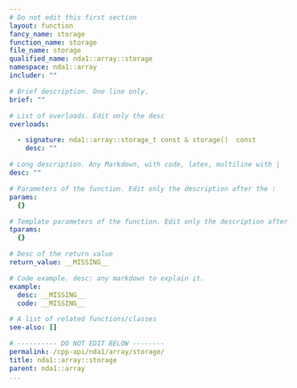 ```yaml
---
# Do not edit this first section
layout: function
fancy_name: storage
function_name: storage
file_name: storage
qualified_name: nda1::array::storage
namespace: nda1::array
includer: ""

# Brief description. One line only.
brief: ""

# List of overloads. Edit only the desc
overloads:

  - signature: nda1::array::storage_t const & storage()  const
    desc: ""

# Long description. Any Markdown, with code, latex, multiline with |
desc: ""

# Parameters of the function. Edit only the description after the :
params:
  {}

# Template parameters of the function. Edit only the description after the :
tparams:
  {}

# Desc of the return value
return_value: __MISSING__

# Code example. desc: any markdown to explain it.
example:
  desc: __MISSING__
  code: __MISSING__

# A list of related functions/classes
see-also: []

# ---------- DO NOT EDIT BELOW --------
permalink: /cpp-api/nda1/array/storage/
title: nda1::array::storage
parent: nda1::array
...
```



